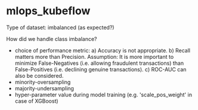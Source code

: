# mlops_kubeflow

Type of dataset: imbalanced (as expected?)

How did we handle class imbalance?
- choice of performance metric:
a) Accuracy is not appropriate. b) Recall matters more than Precision. Assumption: It is more important to minimize False-Negatives (i.e. allowing fraudulent transactions) than False-Positives (i.e. declining genuine transactions). c) ROC-AUC can also be considered.
- minority-oversampling
- majority-undersampling  
- hyper-parameter value during model training
  (e.g. 'scale_pos_weight' in case of XGBoost)
